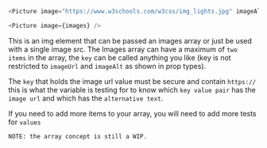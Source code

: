 ```js 
<Picture image="https://www.w3schools.com/w3css/img_lights.jpg" imageAlt="Northern Lights" />

<Picture image={images} />
```

This is an img element that can be passed an images array or just be used with a single image src. 
The Images array can have a maximum of `two items` in the array, the `key` can be called anything you like (key is not restricted to `imageUrl` and `imageAlt` as shown in prop types).

The `key` that holds the image url value must be secure and contain `https://` this is what the variable is testing for to know which `key value pair` has the `image url` and which has the `alternative text`.

If you need to add more items to your array, you will need to add more tests for `values`

`NOTE: the array concept is still a WIP.`
